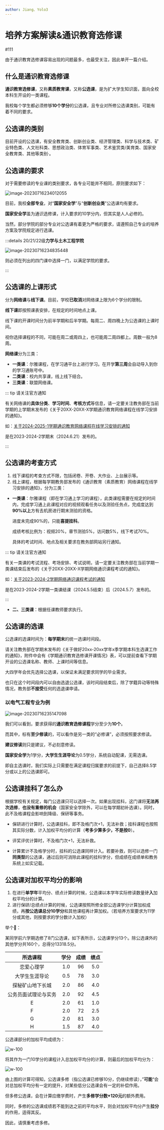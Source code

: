 ```yaml
---
author: Jiang、Yolo3
---
```




# 培养方案解读&通识教育选修课

#111

由于通识教育选修课容易出现的问题最多，也最受关注，因此单开一篇介绍。

## 什么是通识教育选修课

**通识教育选修课**，又称**素质教育课**，又称**公选课**，是为扩大学生知识面，面向全校本科生开设的一类课程。

我校每个学生都必须修够**10个学分**的公选课，且专业对所修公选课类别，可能有着不同的要求。

## 公选课的类别

目前开设的公选课，有安全教育类、创新创业类、经济管理类、科学与技术类、矿业特色类、人文社科类、思想政治类、体育军事类、艺术鉴赏类/美育类、国家安全教育类、其他等类别·。

## 公选课的要求

对于需要修读的专业课的类别要求，各专业可能并不相同，原则要求如下：

![image-20230716234012055](https://jwb.cumt.edu.cn/__local/9/27/63/9C5CC4785D7E3683E7B77A3FA71_335E98D0_2441E.jpg)

目前，我校**全部专业**，对“**国家安全学**”与“**创新创业类**”公选课均有要求。

**国家安全学**虽为通识选修课，计入要求的10学分内，但其实是人人必修的。

当然，部分学院的部分专业对公选课有着更为严格的要求，请遵照自己专业的培养方案及学院规定进行选课。

:::details 20/21/22级**力学与土木工程学院**

![image-20230716234835448](https://s2.loli.net/2023/07/16/8Cmhjxn2EqtPKQ5.png)

则必须在列出的四门课中选择一门，以满足学院的要求。

:::

## 公选课的上课形式

分为**网络课**与**线下课**。目前，学校**已取消**对网络课上限为6个学分的限制。

**线下课**即按照课表安排，在规定的时间地点上课。

线下课的开课时间分为前半学期和后半学期。每周二、周四晚上为公选课的上课时间。

视你选择课程的不同，可能在周二或周四上，也可能周二周四都上。周数一般为8周。

**网络课**分为三类：

- **一类课**：尔雅课程，在学习通平台上进行学习。在开学**第三周**会自动导入到你的学习通账号中。
- **二类课**：校内共享课，线上线下结合。
- **三类课**：联盟网络课。

::: tip 请关注官方通知

有关网络课的**具体分类**、**学习时间**、**考核方式**等信息，请一定要关注教务部在当前学期的上学期末发布的《关于20XX-20XX-X学期通识教育网络课程在线学习安排的通知》。

如：[关于2024-2025-1学期通识教育网络课程在线学习安排的通知](https://jwb.cumt.edu.cn/info/1102/7506.htm)

是在2023-2024-2学期末（2024.6.21）发布的。

:::

## 公选课的考查方式

1. 线下课程的考查方式不限，包括闭卷、开卷、大作业、上台展示等。
2. 线上课程，根据每学期教务部发布的《通识教育（素质教育）网络课程在线学习安排的通知》，分为三类：

- **一类课**：尔雅课程（即在学习通上学习的课程），此类课程需要在规定的时间内，完成学习通上此课程对应的视频观看任务以及测验任务点，完成度达到**90%以上**方有去机房进行期末测验的资格。

  进度未完成90%的，只能**喜提挂科**。

  成绩考核比例为：视频20%，章节测验5%，访问数5%，线下考试70%。

  具体的考试时间、地点及相关要求在教务部网站另行通知。

::: tip 请关注官方通知

有关一类课的考试流程、考场安排、考试说明，请一定要关注教务部在当前学期一类课结束后发布的《关于20XX-20XX-X学期网络通识课程考试的通知》。

如：[关于2023-2024-2学期网络通识课程考试的通知](https://jwb.cumt.edu.cn/info/1102/7430.htm)

是在2023-2024-2学期一类课结课（2024.5.5结束）后（2024.5.7）发布的。

:::

- **二、三类课**：根据任课教师要求执行。

## 公选课的选课

公选课的选课时间为：**每学期末**的统一选课时间段。

请关注教务部在学期末发布的《关于做好20xx-20xx学年x季学期本科生选课工作的通知》，附件中会有《学期通识教育选修课开课情况》表，可以提前查看下学期开设的公选课名称、教师、上课时间等信息。

大四学年会优先选择公选课，以保证未满足要求同学的毕业需求。

也只在这个时间段内可以自由选退公选课，该时间段结束后，除了学籍异动等特殊情况，教务部**不接受**任何的选退课申请。

### 以电气工程专业为例

![image-20230716235147098](https://s2.loli.net/2023/07/16/TIBk83CMZ5sjtPJ.png)

我们可以看到，要求获得的**通识教育选修课程**学分至少为**10个**。

而其中，标有**至少修读**的，可以看作是另一类的“必修课”，必须按照要求修读。

**建议修读**则只是建议，不必刻意修读。

**国家安全学**为1学分，**大学生生涯导论**为0.5学分，系统自动配课，无需选课。

即自主选课时，我们实际上只需要在满足课程归属要求的前提下，自己选择8.5学分或以上的公选课即可。

## 公选课挂科了怎么办

根据学校有关规定，每门公选课只可以选择一次。如果出现挂科，这门课将**无法再次选修**，**也没有重修的机会**（国家安全学除外，可以在每学期初补选课）。同时，此不及格课程会影响到降级、保研等事务。

- 保研进行计算时，公选课挂科，即不及格门次+1，无法补救；挂科课程也按照其实际分数，计入加权平均分的计算（**考多少算多少，不是按0**）。

- 评奖评优计算时，不及格门次+1，无法补救。

- 计算累计不及格学分时，挂科的公选课同样计入。若要补救，则可以选修一门**同类型**的公选课，通过后则可消除此课程的挂科学分，但成绩在成绩单和教务系统上如实记载。

## 公选课对加权平均分的影响

1. 在进行**单学年**平均分、绩点计算的时候，公选课以本学年实际修读数量**计入**加权平均分的计算。
2. 进行保研/总绩点计算的时候，公选课按照所修全部公选课学分计算加权成绩，再**按公选课总分10学分**和其他课程再计算加权。（若培养方案要求为11学分或其他，则按要求的学分数计入加权）

举个🌰：

某同学前六学期选修了8门公选课，如下表所示，公选课学分13个。除公选课外的其他学分共160个，总得分13318.5分。

|       所选课程       | 学分 | 成绩 | 绩点 |
| :------------------: | :--: | :--: | :--: |
|      恋爱心理学      | 1.0  |  96  | 5.0  |
|    大学生生涯导论    | 0.5  |  78  | 3.0  |
|   探秘矿山地下长城   | 2.0  |  86  | 4.0  |
| 公务员面试理论与实务 | 2.0  |  92  | 4.5  |
|          E           | 2.0  |  61  | 1.0  |
|          F           | 2.0  |  72  | 2.5  |
|          G           | 2.0  |  81  | 3.0  |
|          H           | 1.5  |  87  | 4.0  |

公选课部分的加权平均成绩为：

![w-100](https://s2.loli.net/2023/07/18/wazkZVPeGKTunj7.png)

将其作为一门10学分的课程计入总加权平均分的计算，则最后的加权平均分为：

![w-100](https://s2.loli.net/2023/07/18/oG1md6qsp2cKrDF.png)

由上图的计算可得知，公选课多修（指公选课已修够10分，仍继续修读），”**可能**“会对总加权平均分有一定的提升，对某些低分公选课会有一定的补偿作用。

但多修公选课，会在计算应缴学费时，产生**多修学分数*120元**的额外费用。

同时，多修的公选课成绩若不能到达之前的平均水平，则会对加权平均分产生**拉分**的作用，适得其反。

因此，请慎重考虑多修。